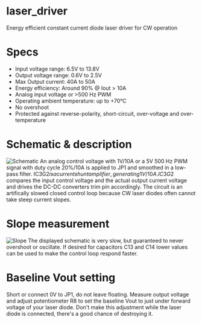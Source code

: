 # laser_driver
Energy efficient constant current diode laser driver for CW operation

# Specs
* Input voltage range: 6.5V to 13.8V
* Output voltage range: 0.6V to 2.5V
* Max Output current: 40A to 50A
* Energy efficiency: Around 90% @ Iout > 10A
* Analog input voltage or >500 Hz PWM
* Operating ambient temperature: up to +70°C
* No overshoot
* Protected against reverse-polarity, short-circuit, over-voltage and over-temperature

# Schematic & description
![Schematic](https://raw.githubusercontent.com/marcoreps/laser_driver/master/images/sch.png)
An analog control voltage with 1V/10A or a 5V 500 Hz PWM signal with duty cycle 20%/10A is applied to JP1 and smoothed in a low-pass filter. IC3G$2 is a current shunt amplifier, generating 1V/10A. IC3G$2 compares the input control voltage and the actual output current voltage and drives the DC-DC converters trim pin accordingly. The circuit is an artifically slowed closed control loop because CW laser diodes often cannot take steep current slopes.

# Slope measurement
![Slope](https://raw.githubusercontent.com/marcoreps/laser_driver/master/images/slope.png)
The displayed schematic is very slow, but guaranteed to never overshoot or oscillate. If desired for capacitors C13 and C14 lower values can be used to make the control loop respond faster.

# Baseline Vout setting
Short or connect 0V to JP1, do not leave floating. Measure output voltage and adjust potentiometer R8 to set the baseline Vout to just under forward voltage of your laser diode. Don't make this adjustment while the laser diode is connected, there's a good chance of destroying it.